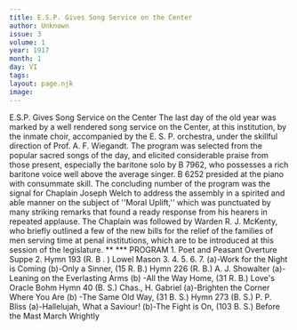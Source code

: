 ```yaml
---
title: E.S.P. Gives Song Service on the Center
author: Unknown
issue: 3
volume: 1
year: 1917
month: 1
day: VI
tags:
layout: page.njk
image:
---
```

E.S.P. Gives Song Service on the Center   The last day of the old year was marked by a well rendered song service on the Center, at this institution, by the inmate choir, accompanied by the E. S. P. orchestra, under the skillful direction of Prof. A. F. Wiegandt.   The program was selected from the popular sacred songs of the day, and elicited considerable praise from those present, especially the baritone solo by B 7962, who possesses a rich baritone voice well above the average singer. B 6252 presided at the piano with consummate skill.   The concluding number of the program was the signal for Chaplain Joseph Welch to address the assembly in a spirited and able manner on the subject of ''Moral Uplift,'' which was punctuated by many striking remarks that found a ready response from his hearers in repeated applause. The Chaplain was followed by Warden R. J. McKenty, who briefly outlined a few of the new bills for the relief of the families of men serving time at penal institutions, which are to be introduced at this session of the legislature.   **    *** PROGRAM   1. Poet and Peasant Overture Suppe 2. Hymn 193 (R. B . ) Lowel Mason    3.   4. 5.   6. 7.   (a)-Work for the Night is Coming (b)-Only a Sinner, (15 R. B.)   Hymn 226 (R. B.) A. J. Showalter (a)-Leaning on the Everlasting Arms (b) -All the Way Home, (31 R. B.)   Love's Oracle Bohm   Hymn 40 (B. S.) Chas., H. Gabriel (a)-Brighten the Corner Where You Are (b) -The Same Old Way, (31 B. S.)   Hymn 273 (B. S.) P. P. Bliss   (a)-Hallelujah, What a Saviour! (b)-The Fight is On, (103 B. S.)   Before the Mast March Wrightly   
